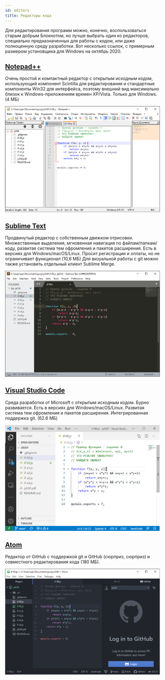 ```yaml
---
id: editors
title: Редакторы кода
---
```


Для редактирования программ можно, конечно, воспользоваться старым добрым Блокнотом, но лучше выбрать один из редакторов, специально предназначенных для работы с кодом, или даже полноценную среду разработки. Вот несколько ссылок, с примерным размером установщика для Windows на октябрь 2020.

## [Notepad++](https://notepad-plus-plus.org/)

Очень простой и компактный редактор с открытым исходным кодом, использующий компонент Scintilla для редактирования и стандартные компоненты Win32 для интерфейса, поэтому внешний вид максимально близок к Windows-приложениям времен XP/Vista. Только для Windows. (4 MБ)

![Notepad++ Screenshot](../static/img/editors-notepad++.png 'Notepad++')


## [Sublime Text](https://www.sublimetext.com/)

Продвинутый редактор с собственным движком отрисовки. Множественные выделения, мгновенная навигация по файлам/папкам/коду, развитая система тем офромления и пакетов расширения. Есть в версиях для Windows/macOS/Linux. Просит регистрации и оплаты, но не ограничивает функционал (10,6 МБ) Для визуальной работы с git можно также установить отдельный клиент Sublime Merge.

![Sublime Text Screenshot](../static/img/editors-sublime.png 'Sublime Text')


## [Visual Studio Code](https://https://code.visualstudio.com/)

Среда разработки от Microsoft с открытым исходным кодом. Бурно развивается. Есть в версиях для Windows/macOS/Linux. Развитая система тем офромления и пакетов расширения. Интегрированная поддержка git. (62.6 МБ)

![VS Code Screenshot](../static/img/editors-vscode.png 'Visual Studio Code')


## [Atom](https://www.atom.io/)

Редактор от GitHub с поддержкой git и GitHub (сюрприз, сюрприз) и совместного редактирования кода (180 МБ).

![Atom Screenshot](../static/img/editors-atom.png 'Atom')

